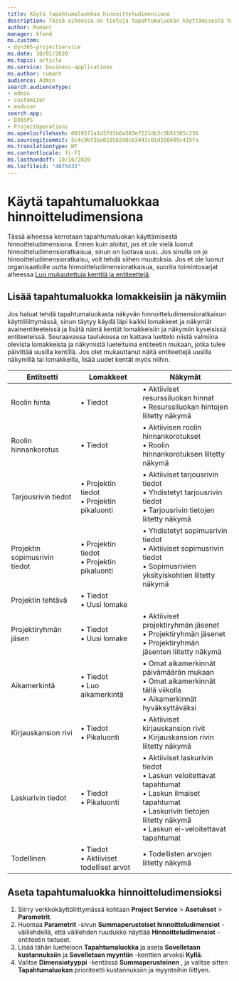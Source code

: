 ```yaml
---
title: Käytä tapahtumaluokkaa hinnoitteludimensiona
description: Tässä aiheessa on tietoja tapahtumaluokan käyttämisestä hinnoitteludimensiona.
author: Rumant
manager: kfend
ms.custom:
- dyn365-projectservice
ms.date: 10/01/2020
ms.topic: article
ms.service: business-applications
ms.author: rumant
audience: Admin
search.audienceType:
- admin
- customizer
- enduser
search.app:
- D365PS
- ProjectOperations
ms.openlocfilehash: 0019571a1d37d3b6a503e7221db3c3b51365c236
ms.sourcegitcommit: 5c4c9bf3ba018562d6cb3443c01d550489c415fa
ms.translationtype: HT
ms.contentlocale: fi-FI
ms.lasthandoff: 10/16/2020
ms.locfileid: "4075432"
---
```

# <a name="use-transaction-category-as-a-pricing-dimension"></a>Käytä tapahtumaluokkaa hinnoitteludimensiona
Tässä aiheessa kerrotaan tapahtumaluokan käyttämisestä hinnoitteludimensiona. Ennen kuin aloitat, jos et ole vielä luonut hinnoitteludimensioratkaisua, sinun on luotava uusi. Jos sinulla on jo hinnoitteludimensioratkaisu, voit tehdä siihen muutoksia. Jos et ole luonut organisaatiolle uutta hinnoitteludimensioratkaisua, suorita toimintosarjat aiheessa [Luo mukautettuja kenttiä ja entiteettejä](create-custom-fields-entities.md).

## <a name="add-transaction-category-to-forms-and-views"></a>Lisää tapahtumaluokka lomakkeisiin ja näkymiin
Jos haluat tehdä tapahtumaluokasta näkyvän hinnoitteludimensioratkaisun käyttöliittymässä, sinun täytyy käydä läpi kaikki lomakkeet ja näkymät avainentiteeteissä ja lisätä nämä kentät lomakkeisiin ja näkymiin kyseisissä entiteeteissä.
Seuraavassa taulukossa on kattava luettelo niistä valmiina olevista lomakkeista ja näkymistä lueteltuina entiteetin mukaan, jotka tulee päivittää uusilla kentillä. Jos olet mukauttanut näitä entiteettejä uusilla näkymillä tai lomakkeilla, lisää uudet kentät myös niihin.

|  Entiteetti        | Lomakkeet     |Näkymät        |
| ------------------------------|---------------------------------|----------------------------------|
|  Roolin hinta|• Tiedot |• Aktiiviset resurssiluokan hinnat<br> • Resurssiluokan hintojen liitetty näkymä|
|  Roolin hinnankorotus|• Tiedot|• Aktiivisen roolin hinnankorotukset<br>• Roolin hinnankorotuksen liitetty näkymä|
|  Tarjousrivin tiedot|• Projektin tiedot<br>• Projektin pikaluonti|• Aktiiviset tarjousrivin tiedot<br>• Yhdistetyt tarjousrivin tiedot<br>• Tarjousrivin tietojen liitetty näkymä|
|  Projektin sopimusrivin tiedot|• Projektin tiedot<br>• Projektin pikaluonti|• Yhdistetyt sopimusrivin tiedot<br>• Aktiiviset sopimusrivin tiedot<br>• Sopimusrivien yksityiskohtien liitetty näkymä|
|  Projektin tehtävä|• Tiedot<br>• Uusi lomake||
|  Projektiryhmän jäsen|• Tiedot<br>• Uusi lomake|• Aktiiviset projektiryhmän jäsenet<br>• Projektiryhmän jäsenet<br>• Projektiryhmän jäsenten liitetty näkymä|
|  Aikamerkintä|• Tiedot<br>• Luo aikamerkintä|• Omat aikamerkinnät päivämäärän mukaan<br>• Omat aikamerkinnät tällä viikolla<br>• Aikamerkinnät hyväksyttäväksi|
|  Kirjauskansion rivi|• Tiedot<br>• Pikaluonti|• Aktiiviset kirjauskansion rivit<br>• Kirjauskansion rivin liitetty näkymä|
|  Laskurivin tiedot|• Tiedot<br>• Pikaluonti|• Aktiiviset laskurivin tiedot<br>• Laskun veloitettavat tapahtumat<br>• Laskun ilmaiset tapahtumat<br>• Laskurivin tietojen liitetty näkymä<br>• Laskun ei-veloitettavat tapahtumat|
|  Todellinen|• Tiedot<br>• Aktiiviset todelliset arvot|• Todellisten arvojen liitetty näkymä|

## <a name="set-up-transaction-category-as-a-pricing-dimension"></a>Aseta tapahtumaluokka hinnoitteludimensioksi

1. Siirry verkkokäyttöliittymässä kohtaan **Project Service** > **Asetukset** > **Parametrit**. 
2. Huomaa **Parametrit** -sivun **Summaperusteiset hinnoitteludimensiot** -välilehdellä, että välilehden ruudukko näyttää **Hinnoitteludimensiot** -entiteetin tietueet.
3. Lisää tähän luetteloon **Tapahtumaluokka** ja aseta **Sovelletaan kustannuksiin** ja **Sovelletaan myyntiin** -kenttien arvoksi **Kyllä**.
4. Valitse **Dimensiotyyppi** -kentässä **Summaperusteinen** , ja valitse sitten **Tapahtumaluokan** prioriteetti kustannuksiin ja myynteihin liittyen.
